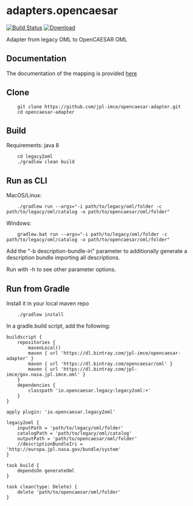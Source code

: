# adapters.opencaesar

[![Build Status](https://travis-ci.org/jpl-imce/adapters-opencaesar.svg?branch=master)](https://travis-ci.org/jpl-imce/opencaesar-adapter)
[ ![Download](https://api.bintray.com/packages/jpl-imce/opencaesar-adapter/legacy2oml/images/download.svg) ](https://bintray.com/jpl-imce/opencaesar-adapter/legacy2oml/_latestVersion)

Adapter from legacy OML to OpenCAESAR OML

## Documentation

The documentation of the mapping is provided [here](docs/Legacy-to-New-OML-Mapping.md)

## Clone
```
    git clone https://github.com/jpl-imce/opencaesar-adapter.git
    cd opencaesar-adapter
```
      
## Build
Requirements: java 8 
```
    cd legacy2oml
    ./gradlew clean build
```

## Run as CLI

MacOS/Linux:
```
    ./gradlew run --args="-i path/to/legacy/oml/folder -c path/to/legacy/oml/catalog -o path/to/opencaesar/oml/folder"
```
Windows:
```
    gradlew.bat run --args="-i path/to/legacy/oml/folder -c path/to/legacy/oml/catalog -o path/to/opencaesar/oml/folder"
```

Add the "-b description-bundle-iri" parameter to additionally generate a description bundle importing all descriptions.

Run with -h to see other parameter options.

## Run from Gradle

Install it in your local maven repo
```
    ./gradlew install
```
In a gradle.build script, add the following:
```
buildscript {
	repositories {
		mavenLocal()
		maven { url 'https://dl.bintray.com/jpl-imce/opencaesar-adapter' }
		maven { url 'https://dl.bintray.com/opencaesar/oml' }
		maven { url 'https://dl.bintray.com/jpl-imce/gov.nasa.jpl.imce.oml' }
	}
	dependencies {
		classpath 'io.opencaesar.legacy:legacy2oml:+'
	}
}

apply plugin: 'io.opencaesar.legacy2oml'

legacy2oml {
	inputPath = 'path/to/legacy/oml/folder'
	catalogPath = 'path/to/legacy/oml/catalog'
	outputPath = 'path/to/opencaesar/oml/folder'
	//descriptionBundleIri = 'http://europa.jpl.nasa.gov/bundle/system'
}

task build {
	dependsOn generateOml
}

task clean(type: Delete) {
	delete 'path/to/opencaesar/oml/folder'
}
```


